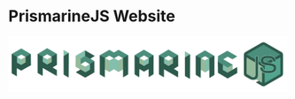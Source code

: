 # PrismarineJS Website

![prismarinejs.github.io](https://github.com/PrismarineJS/prismarinejs.github.io/blob/master/dist/images/Prismarine.png?raw=true)
